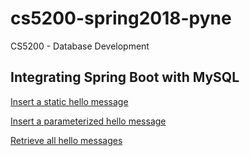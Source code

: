 # cs5200-spring2018-pyne
CS5200 - Database Development



## Integrating Spring Boot with MySQL

[Insert a static hello message](http://cs5200-spring2018-pyne.us-east-1.elasticbeanstalk.com/api/hello/insert)

[Insert a parameterized hello message](http://cs5200-spring2018-pyne.us-east-1.elasticbeanstalk.com/api/hello/insert/Holla)

[Retrieve all hello messages](http://cs5200-spring2018-pyne.us-east-1.elasticbeanstalk.com/api/hello/select/all)
